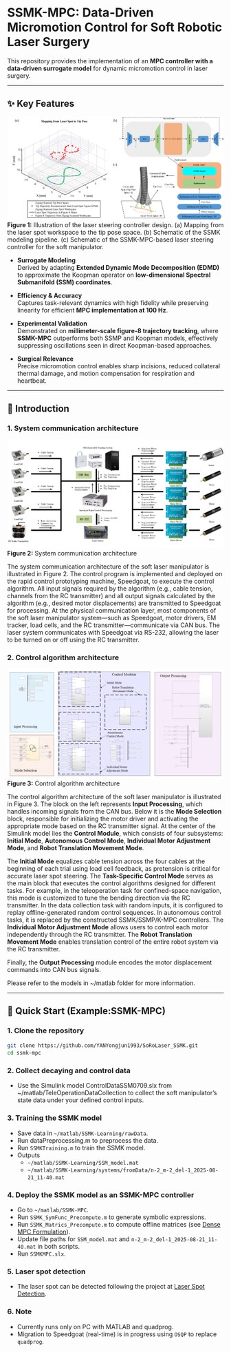 # SSMK-MPC: Data-Driven Micromotion Control for Soft Robotic Laser Surgery  

This repository provides the implementation of an **MPC controller with a data-driven surrogate model** for dynamic micromotion control in laser surgery.  

---

## ✨ Key Features
![SSMK-MPC Diagram](docs/figures/MPCDesign.png)
**Figure 1:** Illustration of the laser steering controller design. (a) Mapping from the laser spot workspace to the tip pose space. (b) Schematic of the SSMK modeling pipeline. (c) Schematic of the SSMK-MPC-based laser steering controller for the soft manipulator.
- **Surrogate Modeling**  
  Derived by adapting **Extended Dynamic Mode Decomposition (EDMD)** to approximate the Koopman operator on **low-dimensional Spectral Submanifold (SSM) coordinates**.  

- **Efficiency & Accuracy**  
  Captures task-relevant dynamics with high fidelity while preserving linearity for efficient **MPC implementation at 100 Hz**.  

- **Experimental Validation**  
  Demonstrated on **millimeter-scale figure-8 trajectory tracking**, where **SSMK-MPC** outperforms both SSMP and Koopman models, effectively suppressing oscillations seen in direct Koopman-based approaches.  

- **Surgical Relevance**  
  Precise micromotion control enables sharp incisions, reduced collateral thermal damage, and motion compensation for respiration and heartbeat.  

---
## 🚩 Introduction

### 1. System communication architecture
![System communication architecture](docs/figures/Architecture.png)
**Figure 2:** System communication architecture

The system communication architecture of the soft laser manipulator is illustrated in Figure 2. The control program is implemented and deployed on the rapid control prototyping machine, Speedgoat, to execute the control algorithm. All input signals required by the algorithm (e.g., cable tension, channels from the RC transmitter) and all output signals calculated by the algorithm (e.g., desired motor displacements) are transmitted to Speedgoat for processing. At the physical communication layer, most components of the soft laser manipulator system—such as Speedgoat, motor drivers, EM tracker, load cells, and the RC transmitter—communicate via CAN bus. The laser system communicates with Speedgoat via RS-232, allowing the laser to be turned on or off using the RC transmitter.

### 2. Control algorithm architecture
![System communication architecture](docs/figures/ControlAlgorithmArchitecture.png)
**Figure 3:** Control algorithm architecture

The control algorithm architecture of the soft laser manipulator is illustrated in Figure 3. The block on the left represents **Input Processing**, which handles incoming signals from the CAN bus. Below it is the **Mode Selection** block, responsible for initializing the motor driver and activating the appropriate mode based on the RC transmitter signal. At the center of the Simulink model lies the **Control Module**, which consists of four subsystems: **Initial Mode**, **Autonomous Control Mode**, **Individual Motor Adjustment Mode**, and **Robot Translation Movement Mode**.

The **Initial Mode** equalizes cable tension across the four cables at the beginning of each trial using load cell feedback, as pretension is critical for accurate laser spot steering. The **Task-Specific Control Mode** serves as the main block that executes the control algorithms designed for different tasks. For example, in the teleoperation task for confined-space navigation, this mode is customized to tune the bending direction via the RC transmitter. In the data collection task with random inputs, it is configured to replay offline-generated random control sequences. In autonomous control tasks, it is replaced by the constructed SSMK/SSMP/K-MPC controllers. The **Individual Motor Adjustment Mode** allows users to control each motor independently through the RC transmitter. The **Robot Translation Movement Mode** enables translation control of the entire robot system via the RC transmitter.

Finally, the **Output Processing** module encodes the motor displacement commands into CAN bus signals.

Please refer to the models in ~/matlab folder for more information.

---

## 🚀 Quick Start (Example:SSMK-MPC)

### 1. Clone the repository
```bash
git clone https://github.com/YANYongjun1993/SoRoLaser_SSMK.git
cd ssmk-mpc
```
### 2. Collect decaying and control data
- Use the Simulink model ControlDataSSM0709.slx from ~/matlab/TeleOperationDataCollection to collect the soft manipulator’s state data under your defined control inputs.

### 3. Training the SSMK model
- Save data in `~/matlab/SSMK-Learning/rawData`.
- Run dataPreprocessing.m to preprocess the data.
- Run `SSMKTraining.m` to train the SSMK model.
- Outputs
  - `~/matlab/SSMK-Learning/SSM_model.mat`
  - `~/matlab/SSMK-Learning/systems/fromData/n-2_m-2_del-1_2025-08-21_11-40.mat`

### 4. Deploy the SSMK model as an SSMK-MPC controller
- Go to `~/matlab/SSMK-MPC`.
- Run `SSMK_SymFunc_Precompute.m` to generate symbolic expressions.
- Run `SSMK_Matrics_Precompute.m` to compute offline matrices (see [Dense MPC Formulation](https://www.sciencedirect.com/science/article/pii/S000510981830133X?casa_token=hwZ4-uQ4BbcAAAAA:DMWDQx4VhUhP9IqOeqC3Vdn4yEIv91Iu6oIYq6NF3NjCUqx7c5nGeiKGV1PrisWBF9uID5PV)).
- Update file paths for `SSM_model.mat` and `n-2_m-2_del-1_2025-08-21_11-40.mat` in both scripts.
- Run `SSMKMPC.slx`.

### 5. Laser spot detection
- The laser spot can be detected following the project at [Laser Spot Detection](https://github.com/YANYongjun1993/myview).
### 6. Note
- Currently runs only on PC with MATLAB and quadprog.
- Migration to Speedgoat (real-time) is in progress using `OSQP` to replace `quadprog`.
